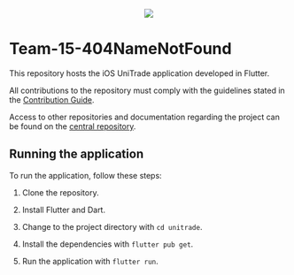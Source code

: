 <p align="center">
  <img src="https://github.com/user-attachments/assets/d9c35359-704d-4514-87fa-d315b5577fb0" />
</p>

# Team-15-404NameNotFound

This repository hosts the iOS UniTrade application developed in Flutter.

All contributions to the repository must comply with the guidelines stated in the [Contribution Guide](https://github.com/fedemelo/Team-15-Wiki/wiki/Contribution-Guide).

Access to other repositories and documentation regarding the project can be found on the [central repository](https://github.com/fedemelo/Team-15-Wiki).

## Running the application

To run the application, follow these steps:

1. Clone the repository.

2. Install Flutter and Dart.

3. Change to the project directory with `cd unitrade`. 

4. Install the dependencies with `flutter pub get`.

5. Run the application with `flutter run`.
